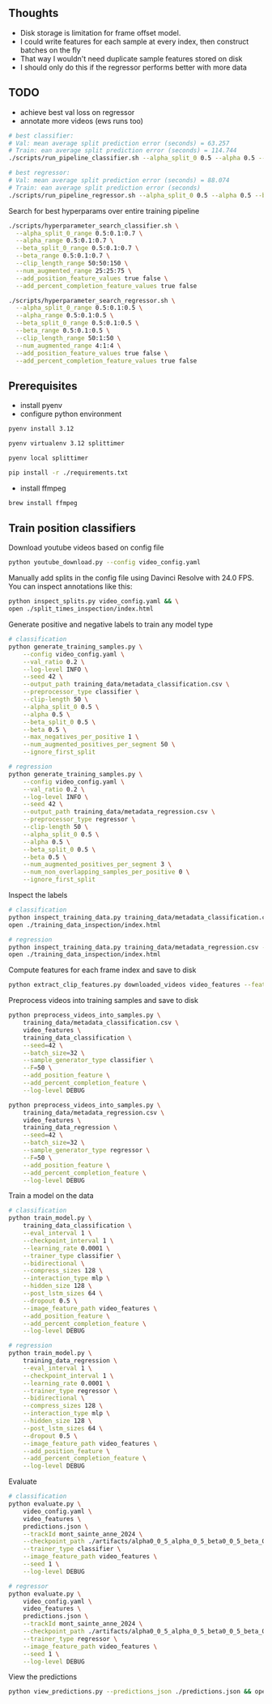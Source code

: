 ## Thoughts

- Disk storage is limitation for frame offset model.
- I could write features for each sample at every index, then construct batches on the fly
- That way I wouldn't need duplicate sample features stored on disk
- I should only do this if the regressor performs better with more data

## TODO

- achieve best val loss on regressor
- annotate more videos (ews runs too)

```bash
# best classifier:
# Val: mean average split prediction error (seconds) = 63.257
# Train: ean average split prediction error (seconds) = 114.744
./scripts/run_pipeline_classifier.sh --alpha_split_0 0.5 --alpha 0.5 --beta_split_0 0.5 --beta 0.5 --clip_length 50 --num_augmented 50 --no-add_position_feature --no-add_percent_completion_feature

# best regressor:
# Val: mean average split prediction error (seconds) = 88.074
# Train: ean average split prediction error (seconds)
./scripts/run_pipeline_regressor.sh --alpha_split_0 0.5 --alpha 0.5 --beta_split_0 0.5 --beta 0.5 --clip_length 50 --num_augmented 4 --no-add_position_feature --no-add_percent_completion_feature
```

Search for best hyperparams over entire training pipeline

```bash
./scripts/hyperparameter_search_classifier.sh \
  --alpha_split_0_range 0.5:0.1:0.7 \
  --alpha_range 0.5:0.1:0.7 \
  --beta_split_0_range 0.5:0.1:0.7 \
  --beta_range 0.5:0.1:0.7 \
  --clip_length_range 50:50:150 \
  --num_augmented_range 25:25:75 \
  --add_position_feature_values true false \
  --add_percent_completion_feature_values true false

./scripts/hyperparameter_search_regressor.sh \
  --alpha_split_0_range 0.5:0.1:0.5 \
  --alpha_range 0.5:0.1:0.5 \
  --beta_split_0_range 0.5:0.1:0.5 \
  --beta_range 0.5:0.1:0.5 \
  --clip_length_range 50:1:50 \
  --num_augmented_range 4:1:4 \
  --add_position_feature_values true false \
  --add_percent_completion_feature_values true false
```

## Prerequisites

- install pyenv
- configure python environment

```bash
pyenv install 3.12

pyenv virtualenv 3.12 splittimer

pyenv local splittimer

pip install -r ./requirements.txt
```

- install ffmpeg

```bash
brew install ffmpeg
```

## Train position classifiers

Download youtube videos based on config file

```bash
python youtube_download.py --config video_config.yaml
```

Manually add splits in the config file using Davinci Resolve with 24.0 FPS. You can inspect annotations like this:

```bash
python inspect_splits.py video_config.yaml && \
open ./split_times_inspection/index.html
```

Generate positive and negative labels to train any model type

```bash
# classification
python generate_training_samples.py \
    --config video_config.yaml \
    --val_ratio 0.2 \
    --log-level INFO \
    --seed 42 \
    --output_path training_data/metadata_classification.csv \
    --preprocessor_type classifier \
    --clip-length 50 \
    --alpha_split_0 0.5 \
    --alpha 0.5 \
    --beta_split_0 0.5 \
    --beta 0.5 \
    --max_negatives_per_positive 1 \
    --num_augmented_positives_per_segment 50 \
    --ignore_first_split

# regression
python generate_training_samples.py \
    --config video_config.yaml \
    --val_ratio 0.2 \
    --log-level INFO \
    --seed 42 \
    --output_path training_data/metadata_regression.csv \
    --preprocessor_type regressor \
    --clip-length 50 \
    --alpha_split_0 0.5 \
    --alpha 0.5 \
    --beta_split_0 0.5 \
    --beta 0.5 \
    --num_augmented_positives_per_segment 3 \
    --num_non_overlapping_samples_per_positive 0 \
    --ignore_first_split
```

Inspect the labels

```bash
# classification
python inspect_training_data.py training_data/metadata_classification.csv --num_samples=3 && \
open ./training_data_inspection/index.html

# regression
python inspect_training_data.py training_data/metadata_regression.csv --num_samples=3 && \
open ./training_data_inspection/index.html
```

Compute features for each frame index and save to disk

```bash
python extract_clip_features.py downloaded_videos video_features --feature-extraction-batch-size=5 --clip-length=50 --log-level DEBUG
```

Preprocess videos into training samples and save to disk

```bash
python preprocess_videos_into_samples.py \
    training_data/metadata_classification.csv \
    video_features \
    training_data_classification \
    --seed=42 \
    --batch_size=32 \
    --sample_generator_type classifier \
    --F=50 \
    --add_position_feature \
    --add_percent_completion_feature \
    --log-level DEBUG

python preprocess_videos_into_samples.py \
    training_data/metadata_regression.csv \
    video_features \
    training_data_regression \
    --seed=42 \
    --batch_size=32 \
    --sample_generator_type regressor \
    --F=50 \
    --add_position_feature \
    --add_percent_completion_feature \
    --log-level DEBUG
```

Train a model on the data

```bash
# classification
python train_model.py \
    training_data_classification \
    --eval_interval 1 \
    --checkpoint_interval 1 \
    --learning_rate 0.0001 \
    --trainer_type classifier \
    --bidirectional \
    --compress_sizes 128 \
    --interaction_type mlp \
    --hidden_size 128 \
    --post_lstm_sizes 64 \
    --dropout 0.5 \
    --image_feature_path video_features \
    --add_position_feature \
    --add_percent_completion_feature \
    --log-level DEBUG

# regression
python train_model.py \
    training_data_regression \
    --eval_interval 1 \
    --checkpoint_interval 1 \
    --learning_rate 0.0001 \
    --trainer_type regressor \
    --bidirectional \
    --compress_sizes 128 \
    --interaction_type mlp \
    --hidden_size 128 \
    --post_lstm_sizes 64 \
    --dropout 0.5 \
    --image_feature_path video_features \
    --add_position_feature \
    --add_percent_completion_feature \
    --log-level DEBUG
```

Evaluate

```bash
# classification
python evaluate.py \
    video_config.yaml \
    video_features \
    predictions.json \
    --trackId mont_sainte_anne_2024 \
    --checkpoint_path ./artifacts/alpha0_0_5_alpha_0_5_beta0_0_5_beta_0_5_frames_50_augmented_50_nopos_nopct_20250620_154155/checkpoints/checkpoint_4.pt \
    --trainer_type classifier \
    --image_feature_path video_features \
    --seed 1 \
    --log-level DEBUG

# regressor
python evaluate.py \
    video_config.yaml \
    video_features \
    predictions.json \
    --trackId mont_sainte_anne_2024 \
    --checkpoint_path ./artifacts/alpha0_0_5_alpha_0_5_beta0_0_5_beta_0_5_frames_50_augmented_4_nopos_nopct_20250620_155805/checkpoints/checkpoint_0.pt \
    --trainer_type regressor \
    --image_feature_path video_features \
    --seed 1 \
    --log-level DEBUG
```

View the predictions

```bash
python view_predictions.py --predictions_json ./predictions.json && open ./predictions_splits.html
```
